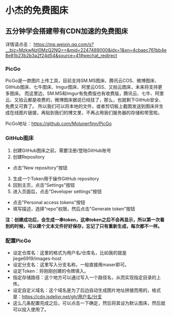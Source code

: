 
# 小杰的免费图床
## 五分钟学会搭建带有CDN加速的免费图床

详情请点击：
https://mp.weixin.qq.com/s?__biz=MzkwNzI0MzQ2NQ==&mid=2247489000&idx=1&sn=4cbaec761bb4e8e81b23b2b3a2f24d54&source=41#wechat_redirect


### PicGo
PicGo是一款图片上传工具，目前支持SM.MS图床、腾讯云COS、微博图床、GitHub图床、七牛图床、Imgur图床、阿里云OSS、又拍云图床，未来将支持更多图床。
而这里边，SM.MS和Imgur有免费版也有收费版，腾讯云、七牛、阿里云、又拍云都是收费的，微博图床据说已经挂了，那么，也就剩下GitHub安全、免费又可靠了。
所以我们可以将本地的文件，或者剪切板上截图发送到图床并生成在线图片链接，再贴到我们的博文里，不再占用我们服务器的存储和带宽啦。

PicGo地址：https://github.com/Molunerfinn/PicGo

### GitHub图床
1. 创建GitHub图床之前，需要注册/登陆GitHub账号
2. 创建Repository
- 点击"New repository"按钮
3. 生成一个Token用于操作GitHub repository
4. 回到主页，点击"Settings"按钮
5. 进入页面后，点击"Developer settings"按钮
- 点击"Personal access tokens"按钮
- 填写描述，选择"repo"权限，然后点击"Generate token"按钮

**注：创建成功后，会生成一串token，这串token之后不会再显示，所以第一次看到的时候，可以建个文本文件好好保存，忘记了只有重新生成，每次都不一样。**

### 配置PicGo
- 设定仓库名：这里的格式为用户名/仓库名，比如我的就是 jiege6919/images-host
- 设定分支名：这里写入分支名称，一般直接用maser即可。
- 设定Token：将刚刚创建的令牌填入。
- 指定存储路径：这个地方可以通过写入一个路径名，从而实现指定目录的上传。
- 设定自定义域名：这个域名是为了后边自动生成图片地址拼接而用的，格式是：https://cdn.jsdelivr.net/gh/用户名/分支
- 这么几条配置完成之后，可以点击一下确定，然后将其设为默认图床，然后就可以投入使用了。











